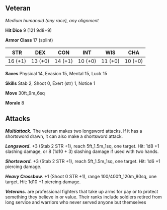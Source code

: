 ## Veteran

*Medium humanoid (any race), any alignment*

**Hit Dice** 9 (121 9d8+9)

**Armor Class** 17 (splint)

| STR     | DEX     | CON     | INT     | WIS     | CHA     |
|---------|---------|---------|---------|---------|---------|
| 16 (+1) | 13 (+0) | 14 (+1) | 10 (+0) | 11 (+0) | 10 (+0) |

**Saves** Physical 14, Evasion 15, Mental 15, Luck 15

**Skills** Stab 2, Shoot 0, Exert (str) 1, Notice 1

**Move** 30ft_9m_6sq

**Morale** 8

## Attacks

***Multiattack.*** The veteran makes two longsword attacks. If it has a shortsword drawn, it can also make a shortsword attack.

***Longsword.*** +3 (Stab 2 STR +1), reach 5ft_1.5m_1sq, one target. Hit: 1d8 +1 slashing damage, or 8 (1d10 + 3) slashing damage if used with two hands.

***Shortsword.*** +3 (Stab 2 STR +1), reach 5ft_1.5m_1sq, one target. Hit: 1d6 +1 piercing damage.

***Heavy Crossbow.*** +1 (Shoot 0 STR +1), range 100/400ft_120m_80sq, one target. Hit: 1d10 +1 piercing damage.

***Veterans.*** are professional fighters that take up arms for pay or to protect something they believe in or value. Their ranks include soldiers retired from long service and warriors who never served anyone but themselves

